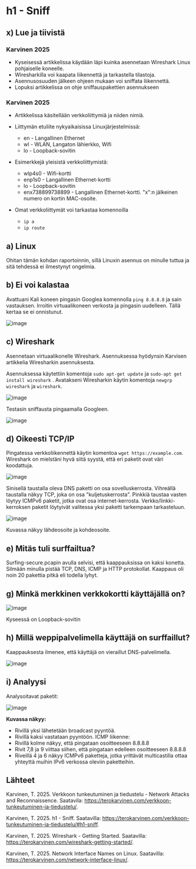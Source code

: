 # h1 - Sniff

## x) Lue ja tiivistä
### Karvinen 2025
- Kyseisessä artikkelissa käydään läpi kuinka asennetaan Wireshark Linux pohjaiselle koneelle.
- Wiresharkilla voi kaapata liikennettä ja tarkastella tilastoja.
- Asennusosuuden jälkeen ohjeen mukaan voi sniffata liikennettä.
- Lopuksi artikkelissa on ohje sniffauspakettien asennukseen
### Karvinen 2025
- Artikkelissa käsitellään verkkoliittymiä ja niiden nimiä.
- Liittymän etuliite nykyaikaisissa Linuxjärjestelmissä:
    - en - Langallinen Ethernet
    - wl - WLAN, Langaton lähierkko, Wifi
    - lo - Loopback-sovitin
 
- Esimerkkejä yleisistä verkkoliittymistä:
    - wlp4s0 - Wifi-kortti
    - enp1s0 - Langallinen Ethernet-kortti
    - lo - Loopback-sovitin
    - enx738899738899 - Langallinen Ethernet-kortti. "x":n jälkeinen numero on kortin MAC-osoite.
 
- Omat verkkoliittymät voi tarkastaa komennoilla
    - ``ip a``
    - ``ip route``
## a) Linux

Ohitan tämän kohdan raportoinnin, sillä Linuxin asennus on minulle tuttua ja sitä tehdessä ei ilmestynyt ongelmia. 

## b) Ei voi kalastaa

Avattuani Kali koneen pingasin Googlea komennolla ``ping 8.8.8.8`` ja sain vastauksen. Irroitin virtuaalikoneen verkosta ja pingasin uudelleen. Tällä kertaa se ei onnistunut.

![image](https://github.com/user-attachments/assets/35df6320-0c89-4f61-988a-4b87ab997a2e)

## c) Wireshark

Asennetaan virtuaalikonelle Wireshark. Asennuksessa hyödynsin Karvisen artikkelia Wiresharkin asennuksesta.

Asennuksessa käytettiin komentoja ``sudo apt-get update`` ja ``sudo-apt get install wireshark`` . Avatakseni Wiresharkin käytin komentoja ``newgrp wireshark`` ja ``wireshark``.

![image](https://github.com/user-attachments/assets/a08b4e25-c81f-47a4-ae39-8a9abdbe1b28)

Testasin sniffausta pingaamalla Googleen.

![image](https://github.com/user-attachments/assets/ba9815fa-4bc6-4808-95b3-da50e99260e2)

## d) Oikeesti TCP/IP

Pingatessa verkkoliikennettä käytin komentoa ``wget https://example.com``.
Wireshark on mielstäni hyvä siitä syystä, että eri paketit ovat väri koodattuja.

![image](https://github.com/user-attachments/assets/aa920cfe-b1fa-40dd-9daa-74a2dca0e5de)

Sinisellä taustalla oleva DNS paketti on osa sovelluskerrosta. Vihreällä taustalla näkyy TCP, joka on osa "kuljetuskerrosta". Pinkkiä taustaa vasten löytyy ICMPv6 paketit, jotka ovat osa internet-kerrosta. Verkko/linkki-kerroksen paketit löytyivät valitessa yksi paketti tarkempaan tarkasteluun.

![image](https://github.com/user-attachments/assets/cc3798b4-96eb-441e-adc4-ee8bd3491832)

Kuvassa näkyy lähdeosoite ja kohdeosoite.

## e) Mitäs tuli surffailtua? 

Surfing-secure.pcapin avulla selvisi, että kaappauksissa on kaksi konetta. Silmään minulla pistää TCP, DNS, ICMP ja HTTP protokollat. Kaappaus oli noin 20 pakettia pitkä eli todella lyhyt. 

## g) Minkä merkkinen verkkokortti käyttäjällä on?

![image](https://github.com/user-attachments/assets/401ad5b8-e27b-41be-b7d5-7b087fd65501)

Kyseessä on Loopback-sovitin

## h) Millä weppipalvelimella käyttäjä on surffaillut?

Kaappauksesta ilmenee, että käyttäjä on vieraillut DNS-palvelimella.

![image](https://github.com/user-attachments/assets/c29a4b1b-97ee-4287-83e7-f2b922b6df44)

## i) Analyysi

Analysoitavat paketit:

![image](https://github.com/user-attachments/assets/3256cc62-65f8-492d-9825-c6174e0d106e)

**Kuvassa näkyy:**
- Rivillä yksi lähetetään broadcast pyyntöä.
- Rivillä kaksi vastataan pyyntöön.
ICMP liikenne:
- Rivillä kolme näkyy, että pingataan osoitteeseen 8.8.8.8
- Rivit 7,8 ja 9 viittaa siihen, että pingataan edelleen osoitteeseen 8.8.8.8
- Riveillä 4 ja 6 näkyy ICMPv6 paketteja, jotka yrittävät multicastilla ottaa yhteyttä muihin IPv6 verkossa oleviin paketteihin.


## Lähteet
Karvinen, T. 2025. Verkkoon tunkeutuminen ja tiedustelu - Network Attacks and Reconnaissence. Saatavila: https://terokarvinen.com/verkkoon-tunkeutuminen-ja-tiedustelu/.

Karvinen, T. 2025. h1 - Sniff. Saatavilla: https://terokarvinen.com/verkkoon-tunkeutuminen-ja-tiedustelu/#h1-sniff.

Karvinen, T. 2025. Wireshark - Getting Started. Saatavilla: https://terokarvinen.com/wireshark-getting-started/.

Karvinen, T. 2025. Network Interface Names on Linux. Saatavilla: https://terokarvinen.com/network-interface-linux/.

